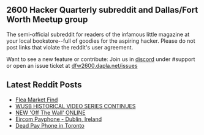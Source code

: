 ## 2600 Hacker Quarterly subreddit and Dallas/Fort Worth Meetup group
The semi-official subreddit for readers of the infamous little magazine at your local bookstore--full of goodies for the aspiring hacker. Please do not post links that violate the reddit's user agreement.

Want to see a new feature or contribute: 
Join us in [discord](https://dfw2600.dapla.net/chat) under #support or open an issue ticket at [dfw2600.dapla.net/issues](https://dfw2600.dapla.net/issues)

## Latest Reddit Posts
<!-- BLOG-POST-LIST:START -->
- [Flea Market Find](https://www.reddit.com/r/2600/comments/yn5stt/flea_market_find/)
- [WUSB HISTORICAL VIDEO SERIES CONTINUES](https://2600.com/content/wusb-historical-video-series-continues)
- [NEW 'Off The Wall' ONLINE](https://2600.com/wall/01-11-2022)
- [Eircom Payphone - Dublin, Ireland](https://www.reddit.com/r/2600/comments/yb2isg/eircom_payphone_dublin_ireland/)
- [Dead Pay Phone in Toronto](https://www.reddit.com/r/2600/comments/y8f1x2/dead_pay_phone_in_toronto/)
<!-- BLOG-POST-LIST:END -->
